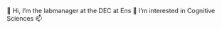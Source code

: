 👋 Hi, I’m the labmanager at the DEC at Ens
   👀 I’m interested in Cognitive Sciences
   📫 

<!---
labmanagerDECens/labmanagerDECens is a ✨ special ✨ repository because its `README.md` (this file) appears on your GitHub profile.
You can click the Preview link to take a look at your changes.
--->
